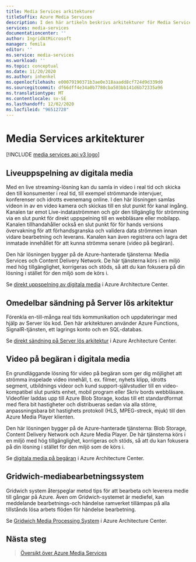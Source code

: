 ```yaml
---
title: Media Services arkitekturer
titleSuffix: Azure Media Services
description: I den här artikeln beskrivs arkitekturer för Media Services.
services: media-services
documentationcenter: ''
author: IngridAtMicrosoft
manager: femila
editor: ''
ms.service: media-services
ms.workload: ''
ms.topic: conceptual
ms.date: 11/20/2020
ms.author: inhenkel
ms.openlocfilehash: e00079190371b3ae0e318aaadd8cf724d9d339d0
ms.sourcegitcommit: df66dff4e34a0b7780cba503bb141d6b72335a96
ms.translationtype: MT
ms.contentlocale: sv-SE
ms.lasthandoff: 12/02/2020
ms.locfileid: "96512728"
---
```

# <a name="media-services-architectures"></a>Media Services arkitekturer

[!INCLUDE [media services api v3 logo](./includes/v3-hr.md)]

## <a name="live-streaming-digital-media"></a>Liveuppspelning av digitala media

Med en live streaming-lösning kan du samla in video i real tid och skicka den till konsumenter i real tid, till exempel strömmande intervjuer, konferenser och idrotts evenemang online. I den här lösningen samlas videon in av en video kamera och skickas till en slut punkt för kanal ingång. Kanalen tar emot Live-indataströmmen och gör den tillgänglig för strömning via en slut punkt för direkt uppspelning till en webbläsare eller mobilapp. Kanalen tillhandahåller också en slut punkt för för hands versions övervakning för att förhandsgranska och validera data strömmen innan vidare bearbetning och leverans. Kanalen kan även registrera och lagra det inmatade innehållet för att kunna strömma senare (video på begäran).

Den här lösningen bygger på de Azure-hanterade tjänsterna: Media Services och Content Delivery Network. De här tjänsterna körs i en miljö med hög tillgänglighet, korrigeras och stöds, så att du kan fokusera på din lösning i stället för den miljö som de körs i.

Se [direkt uppspelning av digitala media](https://docs.microsoft.com/azure/architecture/solution-ideas/articles/digital-media-live-stream) i Azure Architecture Center.

## <a name="instant-broadcasting-on-serverless-architecture"></a>Omedelbar sändning på Server lös arkitektur

Förenkla en-till-många real tids kommunikation och uppdateringar med hjälp av Server lös kod. Den här arkitekturen använder Azure Functions, SignalR-tjänsten, ett lagrings konto och en SQL-databas.

Se [direkt sändning på Server lös arkitektur](https://docs.microsoft.com/azure/architecture/solution-ideas/articles/instant-broadcasting-on-serverless-architecture) i Azure Architecture Center.

## <a name="video-on-demand-digital-media"></a>Video på begäran i digitala media

En grundläggande lösning för video på begäran som ger dig möjlighet att strömma inspelade video innehåll, t. ex. filmer, nyhets klipp, idrotts segment, utbildnings videor och kund support-självstudier till en video-kompatibel slut punkts enhet, mobil program eller Skriv bords webbläsare. Videofiler laddas upp till Azure Blob Storage, kodas till ett standardformat med flera bit hastigheter och distribueras sedan via alla större, anpassningsbara bit hastighets protokoll (HLS, MPEG-streck, mjuk) till den Azure Media Player klienten.

Den här lösningen bygger på de Azure-hanterade tjänsterna: Blob Storage, Content Delivery Network och Azure Media Player. De här tjänsterna körs i en miljö med hög tillgänglighet, korrigeras och stöds, så att du kan fokusera på din lösning i stället för den miljö som de körs i.

Se [digitala media på begäran](https://docs.microsoft.com/azure/architecture/solution-ideas/articles/digital-media-video) i Azure Architecture Center.

## <a name="gridwich-media-processing-system"></a>Gridwich-mediabearbetningssystem

Gridwich system återspeglar metod tips för att bearbeta och leverera medie till gångar på Azure. Även om Gridwich-systemet är mediefel, kan meddelande bearbetnings-och händelse ramverket tillämpas på alla tillstånds lösa arbets flöden för händelse bearbetning.

Se [Gridwich Media Processing System](https://docs.microsoft.com/azure/architecture/reference-architectures/media-services/gridwich-architecture) i Azure Architecture Center.

## <a name="next-steps"></a>Nästa steg

> [Översikt över Azure Media Services](media-services-overview.md)